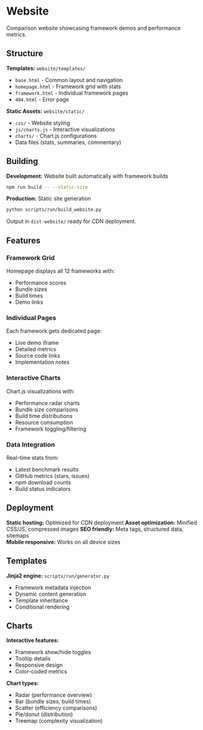 # Website

Comparison website showcasing framework demos and performance metrics.

## Structure

**Templates:** `website/templates/`
- `base.html` - Common layout and navigation
- `homepage.html` - Framework grid with stats
- `framework.html` - Individual framework pages
- `404.html` - Error page

**Static Assets:** `website/static/`
- `css/` - Website styling
- `js/charts.js` - Interactive visualizations  
- `charts/` - Chart.js configurations
- Data files (stats, summaries, commentary)

## Building

**Development:** Website built automatically with framework builds
```bash
npm run build -- --static-site
```

**Production:** Static site generation
```bash  
python scripts/run/build_website.py
```

Output in `dist-website/` ready for CDN deployment.

## Features

### Framework Grid
Homepage displays all 12 frameworks with:
- Performance scores
- Bundle sizes
- Build times
- Demo links

### Individual Pages
Each framework gets dedicated page:
- Live demo iframe
- Detailed metrics
- Source code links
- Implementation notes

### Interactive Charts
Chart.js visualizations with:
- Performance radar charts
- Bundle size comparisons
- Build time distributions
- Resource consumption
- Framework toggling/filtering

### Data Integration
Real-time stats from:
- Latest benchmark results
- GitHub metrics (stars, issues)
- npm download counts
- Build status indicators

## Deployment

**Static hosting:** Optimized for CDN deployment
**Asset optimization:** Minified CSS/JS, compressed images
**SEO friendly:** Meta tags, structured data, sitemaps  
**Mobile responsive:** Works on all device sizes

## Templates

**Jinja2 engine:** `scripts/run/generator.py`
- Framework metadata injection
- Dynamic content generation
- Template inheritance
- Conditional rendering

## Charts

**Interactive features:**
- Framework show/hide toggles
- Tooltip details
- Responsive design
- Color-coded metrics

**Chart types:**
- Radar (performance overview)  
- Bar (bundle sizes, build times)
- Scatter (efficiency comparisons)
- Pie/donut (distribution)
- Treemap (complexity visualization)
